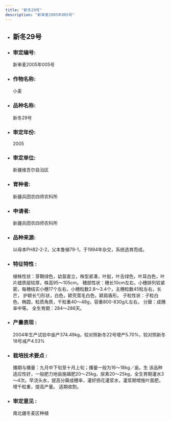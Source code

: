 ```yaml
---
title: "新冬29号"
description: "新审麦2005年005号"
---
```

* ## 新冬29号
* ###  审定编号:  
   新审麦2005年005号

*  ### 作物名称:  
   小麦

*   ###  品种名称: 
    新冬29号

*   ### 审定年份: 
    2005

*   ### 审定单位:  
    新疆维吾尔自治区

*   ### 育种者:  
    新疆兵团农四师农科所

*   ### 申请者:  
    新疆兵团农四师农科所

*   ### 品种来源:  
    以母本PH82-2-2，父本鲁植79-1，于1994年杂交，系统选育而成。

*   ### 特征特性 : 
    植株性状：芽鞘绿色，幼苗直立，株型紧凑，叶挺，叶舌绿色，叶耳白色，叶片蜡质层较厚，株高95～105cm。
穗部性状：穗长10cm左右，小穗排列较紧密，每穗结实小穗17个左右，小穗粒数2.8～3.4个，主穗粒数45粒左右，长芒， 护颖长勺形状，白色，颖壳茸毛白色，颖肩盾形。
子粒性状：子粒白色、椭圆，粒质角质，千粒重40～48g，容重800-830g/L左右，
分蘖：成穗率中等。
全生育期：284～286天。

*   ### 产量表现 : 
    2004年生产试验中亩产374.49kg，较对照新冬22号增产5.70%，较对照新冬18号减产4.53%

*   ### 栽培技术要点 : 
    播期与播量：九月中下旬至十月上旬；播量一般为16～18kg／亩。生
该品种适应性好，一般肥力地亩施磷肥20～25kg，尿素20～25kg，全生育期灌水3～4次。早浇头水，提高分蘖成穗率，灌好扬花灌浆水，灌浆期增施叶面肥，增千粒重，提高产量。
适期收割。

*   ### 审定意见 : 
    南北疆冬麦区种植
